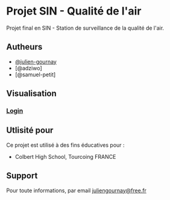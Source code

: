 
# Projet SIN - Qualité de l'air

Projet final en SIN - Station de surveillance de la qualité de l'air.


## Autheurs

- [@julien-gournay](https://github.com/julien-gournay)
- [@adziwo]
- [@samuel-petit]


## Visualisation

### [Login](https://julien-gournay.github.io/Qualite-de-l-air/login)


## Utlisité pour

Ce projet est utilisé à des fins éducatives pour :

- Colbert High School, Tourcoing FRANCE


## Support

Pour toute informations, par email juliengournay@free.fr

